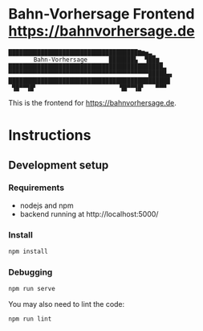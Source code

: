 # Bahn-Vorhersage Frontend https://bahnvorhersage.de
```
████████████████████████████████████▇▆▅▃▁
       Bahn-Vorhersage      ███████▙  ▜██▆▁
███████████████████████████████████████████▃
▀▀▀▀▀▀▀▀▀▀▀▀▀▀▀▀▀▀▀▀▀▀▀▀▀▀▀▀▀▀▀▀▀▀▀▀▀▀▀█████▄▖
█████████████████████████████████████████████
 ▜█▀▀▜█▘                       ▜█▀▀▜█▘   ▀▀▀
```
This is the frontend for https://bahnvorhersage.de.

# Instructions
## Development setup
### Requirements
- nodejs and npm
- backend running at http://localhost:5000/

### Install
```bash
npm install
```

### Debugging
```bash
npm run serve
```

You may also need to lint the code:
```bash
npm run lint
```